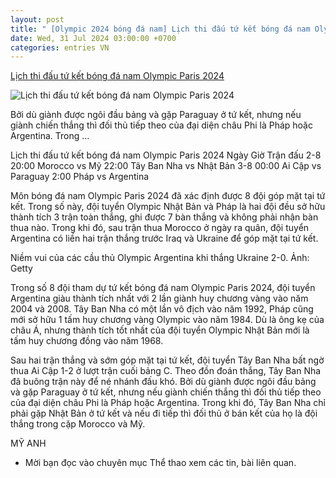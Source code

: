 ```yaml
---
layout: post
title: " [Olympic 2024 bóng đá nam] Lịch thi đấu tứ kết bóng đá nam Olympic Paris 2024"
date: Wed, 31 Jul 2024 03:00:00 +0700
categories: entries VN
---
```

[Lịch thi đấu tứ kết bóng đá nam Olympic Paris 2024](https://www.qdnd.vn/the-thao/quoc-te/lich-thi-dau-tu-ket-bong-da-nam-olympic-paris-2024-dai-chien-argentina-va-phap-787553)

![Lịch thi đấu tứ kết bóng đá nam Olympic Paris 2024](https://file3.qdnd.vn/data/images/0/2024/07/31/upload_2312/argentina.jpg?w=400)

Bởi dù giành được ngôi đầu bảng và gặp Paraguay ở tứ kết, nhưng nếu giành chiến thắng thì đối thủ tiếp theo của đại diện châu Phi là Pháp hoặc Argentina. Trong ...

Lịch thi đấu tứ kết bóng đá nam Olympic Paris 2024 Ngày Giờ Trận đấu 2-8 20:00 Morocco vs Mỹ 22:00 Tây Ban Nha vs Nhật Bản 3-8 00:00 Ai Cập vs Paraguay 2:00 Pháp vs Argentina

Môn bóng đá nam Olympic Paris 2024 đã xác định được 8 đội góp mặt tại tứ kết. Trong số này, đội tuyển Olympic Nhật Bản và Pháp là hai đội đều sở hữu thành tích 3 trận toàn thắng, ghi được 7 bàn thắng và không phải nhận bàn thua nào. Trong khi đó, sau trận thua Morocco ở ngày ra quân, đội tuyển Argentina có liền hai trận thắng trước Iraq và Ukraine để góp mặt tại tứ kết.

Niềm vui của các cầu thủ Olympic Argentina khi thắng Ukraine 2-0. Ảnh: Getty

Trong số 8 đội tham dự tứ kết bóng đá nam Olympic Paris 2024, đội tuyển Argentina giàu thành tích nhất với 2 lần giành huy chương vàng vào năm 2004 và 2008. Tây Ban Nha có một lần vô địch vào năm 1992, Pháp cũng mới sở hữu 1 tấm huy chương vàng Olympic vào năm 1984. Dù là ông kẹ của châu Á, nhưng thành tích tốt nhất của đội tuyển Olympic Nhật Bản mới là tấm huy chương đồng vào năm 1968.

Sau hai trận thắng và sớm góp mặt tại tứ kết, đội tuyển Tây Ban Nha bất ngờ thua Ai Cập 1-2 ở lượt trận cuối bảng C. Theo đồn đoán thắng, Tây Ban Nha đã buông trận này để né nhánh đấu khó. Bởi dù giành được ngôi đầu bảng và gặp Paraguay ở tứ kết, nhưng nếu giành chiến thắng thì đối thủ tiếp theo của đại diện châu Phi là Pháp hoặc Argentina. Trong khi đó, Tây Ban Nha chỉ phải gặp Nhật Bản ở tứ kết và nếu đi tiếp thì đối thủ ở bán kết của họ là đội thắng trong cặp Morocco và Mỹ.

MỸ ANH

* Mời bạn đọc vào chuyên mục Thể thao xem các tin, bài liên quan.

